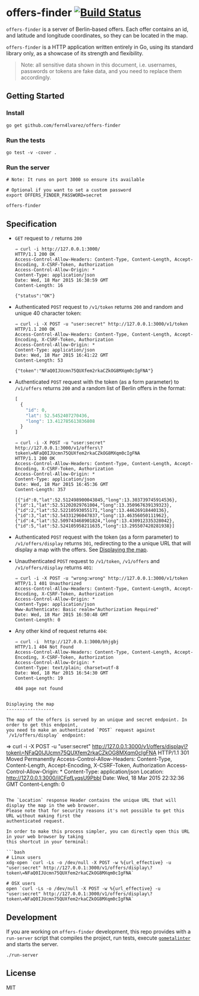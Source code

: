 offers-finder [![Build Status](https://travis-ci.org/fern4lvarez/offers-finder.svg?branch=master)](https://travis-ci.org/fern4lvarez/offers-finder)
=============

`offers-finder` is a server of Berlin-based offers. Each offer contains an
id, and latitude and longitude coordinates, so they can be located in the map.

`offers-finder` is a HTTP application written entirely in Go, using its standard
library only, as a showcase of its strength and flexibility.

> Note: all sensitive data shown in this document, i.e. usernames, passwords
  or tokens are fake data, and you need to replace them accordingly.

Getting Started
---------------

### Install

~~~
go get github.com/fern4lvarez/offers-finder
~~~

### Run the tests

~~~
go test -v -cover .
~~~

### Run the server

~~~
# Note: It runs on port 3000 so ensure its available

# Optional if you want to set a custom password
export OFFERS_FINDER_PASSWORD=secret

offers-finder
~~~

Specification
-------------

* `GET` request to `/` returns `200`

	```
	⇒ curl -i http://127.0.0.1:3000/          
	HTTP/1.1 200 OK
	Access-Control-Allow-Headers: Content-Type, Content-Length, Accept-Encoding, X-CSRF-Token, Authorization
	Access-Control-Allow-Origin: *
	Content-Type: application/json
	Date: Wed, 18 Mar 2015 16:38:59 GMT
	Content-Length: 16

	{"status":"OK"}
	```

* Authenticated `POST` request to `/v1/token` returns `200` and random and unique
  40 character token:

	```
	⇒ curl -i -X POST -u "user:secret" http://127.0.0.1:3000/v1/token     
	HTTP/1.1 200 OK
	Access-Control-Allow-Headers: Content-Type, Content-Length, Accept-Encoding, X-CSRF-Token, Authorization
	Access-Control-Allow-Origin: *
	Content-Type: application/json
	Date: Wed, 18 Mar 2015 16:41:22 GMT
	Content-Length: 53

	{"token":"NFaQ0IJUcmn75QUXfem2rkaCZkOG8MXqm0cIgFNA"}
	```

* Authenticated `POST` request with the token (as a form parameter) to `/v1/offers`
  returns `200` and a random list of Berlin offers in the format:

    ```js
    [
      {
        "id": 0,
        "lat": 52.5452407270436,
        "long": 13.412785613836808
      }
    ]
    ```

	~~~
	⇒ curl -i -X POST -u "user:secret" http://127.0.0.1:3000/v1/offers\?token\=NFaQ0IJUcmn75QUXfem2rkaCZkOG8MXqm0cIgFNA
	HTTP/1.1 200 OK
	Access-Control-Allow-Headers: Content-Type, Content-Length, Accept-Encoding, X-CSRF-Token, Authorization
	Access-Control-Allow-Origin: *
	Content-Type: application/json
	Date: Wed, 18 Mar 2015 16:45:36 GMT
	Content-Length: 357

	[{"id":0,"lat":52.512498900043845,"long":13.303739745914536},{"id":1,"lat":52.51202029761004,"long":13.350967639139323},{"id":2,"lat":52.52210593055171,"long":13.44626918440136},{"id":3,"lat":52.54331296047837,"long":13.46356050111962},{"id":4,"lat":52.509743468901824,"long":13.430912335328042},{"id":5,"lat":52.524105958211635,"long":13.295507420281938}]
	~~~

* Authenticated `POST` request with the token (as a form parameter) to `/v1/offers/display`
  returns `301`, redirecting to the a unique URL that will display a map with the offers.
  See [Displaying the map](#displaying-the-map).

* Unauthenticated `POST` request to `/v1/token`, `/v1/offers` and `/v1/offers/display` returns `401`:

	```
	⇒ curl -i -X POST -u "wrong:wrong" http://127.0.0.1:3000/v1/token 
	HTTP/1.1 401 Unauthorized
	Access-Control-Allow-Headers: Content-Type, Content-Length, Accept-Encoding, X-CSRF-Token, Authorization
	Access-Control-Allow-Origin: *
	Content-Type: application/json
	Www-Authenticate: Basic realm="Authorization Required"
	Date: Wed, 18 Mar 2015 16:50:48 GMT
	Content-Length: 0
	```

* Any other kind of request returns `404`:

	```
	⇒ curl -i  http://127.0.0.1:3000/bhjgbj                                  
	HTTP/1.1 404 Not Found
	Access-Control-Allow-Headers: Content-Type, Content-Length, Accept-Encoding, X-CSRF-Token, Authorization
	Access-Control-Allow-Origin: *
	Content-Type: text/plain; charset=utf-8
	Date: Wed, 18 Mar 2015 16:54:30 GMT
	Content-Length: 19

	404 page not found
```

Displaying the map
------------------

The map of the offers is served by an unique and secret endpoint. In order to get this endpoint,
you need to make an authenticated `POST` request against `/v1/offers/display` endpoint:

```
⇒ curl -i -X POST -u "user:secret" http://127.0.0.1:3000/v1/offers/display\?token\=NFaQ0IJUcmn75QUXfem2rkaCZkOG8MXqm0cIgFNA
HTTP/1.1 301 Moved Permanently
Access-Control-Allow-Headers: Content-Type, Content-Length, Accept-Encoding, X-CSRF-Token, Authorization
Access-Control-Allow-Origin: *
Content-Type: application/json
Location: http://127.0.0.1:3000/iICFqfLyqsU9PbbI
Date: Wed, 18 Mar 2015 22:32:36 GMT
Content-Length: 0
```

The `Location` response Header contains the unique URL that will display the map in the web browser.
Please note that for security reasons it's not possible to get this URL without making first the
authenticated request.

In order to make this process simpler, you can directly open this URL in your web browser by taking
this shortcut in your terminal:

```bash
# Linux users
xdg-open `curl -Ls -o /dev/null -X POST -w %{url_effective} -u "user:secret" http://127.0.0.1:3000/v1/offers/display\?token\=NFaQ0IJUcmn75QUXfem2rkaCZkOG8MXqm0cIgFNA`

# OSX users
open `curl -Ls -o /dev/null -X POST -w %{url_effective} -u "user:secret" http://127.0.0.1:3000/v1/offers/display\?token\=NFaQ0IJUcmn75QUXfem2rkaCZkOG8MXqm0cIgFNA`
``` 

Development
-----------

If you are working on `offers-finder` development, this repo provides
with a `run-server` script that compiles the project, run tests, execute
[`gometalinter`](https://github.com/alecthomas/gometalinter) and starts
the server.

~~~
./run-server
~~~

License
-------

MIT
